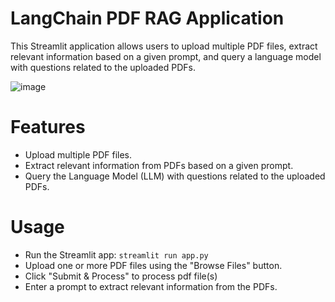 # LangChain PDF RAG Application
This Streamlit application allows users to upload multiple PDF files, extract relevant information based on a given prompt, and query a language model with questions related to the uploaded PDFs.

![image](https://github.com/itsjacobjoy/PDF-Miner---Gemini/assets/85170484/b9c8e481-b11f-4e5f-bfde-664fa9afd5a1)

# Features
- Upload multiple PDF files.
- Extract relevant information from PDFs based on a given prompt.
- Query the Language Model (LLM) with questions related to the uploaded PDFs.

# Usage
- Run the Streamlit app:
`streamlit run app.py`
- Upload one or more PDF files using the "Browse Files" button.
- Click "Submit & Process" to process pdf file(s)
- Enter a prompt to extract relevant information from the PDFs.
